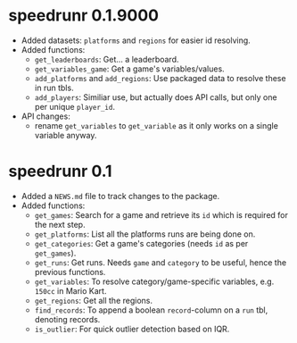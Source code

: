 # speedrunr 0.1.9000

* Added datasets: `platforms` and `regions` for easier id resolving.
* Added functions:
    - `get_leaderboards`: Get... a leaderboard.
    - `get_variables_game`: Get a game's variables/values.
    - `add_platforms` and `add_regions`: Use packaged data to resolve these in run tbls.
    - `add_players`: Similiar use, but actually does API calls, but only one per unique `player_id`.
* API changes:
    - rename `get_variables` to `get_variable` as it only works on a single variable anyway.

# speedrunr 0.1

* Added a `NEWS.md` file to track changes to the package.
* Added functions:
    - `get_games`: Search for a game and retrieve its `id` which is required for the next step.
    - `get_platforms`: List all the platforms runs are being done on.
    - `get_categories`: Get a game's categories (needs `id` as per `get_games`).
    - `get_runs`: Get runs. Needs `game` and `category` to be useful, hence the previous functions.
    - `get_variables`: To resolve category/game-specific variables, e.g. `150cc` in Mario Kart.
    - `get_regions`: Get all the regions.
    - `find_records`: To append a boolean `record`-column on a `run` tbl, denoting records.
    - `is_outlier`: For quick outlier detection based on IQR.
    